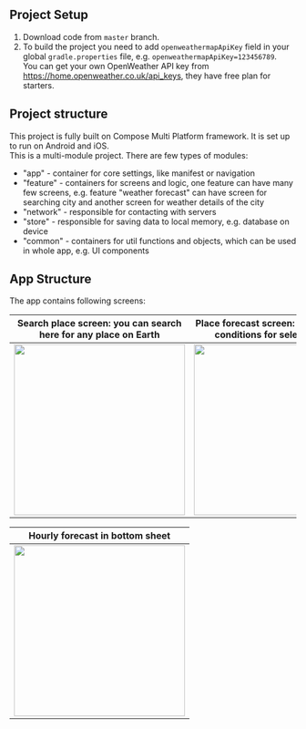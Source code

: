 ## Project Setup

1. Download code from `master` branch.
2. To build the project you need to add `openweathermapApiKey` field in your global `gradle.properties` file, e.g. `openweathermapApiKey=123456789`.<br>
   You can get your own OpenWeather API key from https://home.openweather.co.uk/api_keys, they have free plan for starters.

## Project structure
This project is fully built on Compose Multi Platform framework. It is set up to run on Android and iOS.<br>
This is a multi-module project. There are few types of modules:
   - "app" - container for core settings, like manifest or navigation
   - "feature" - containers for screens and logic, one feature can have many few screens, e.g. feature "weather forecast" can have screen for searching city and another screen for weather details of the city
   - "network" - responsible for contacting with servers
   - "store" - responsible for saving data to local memory, e.g. database on device
   - "common" - containers for util functions and objects, which can be used in whole app, e.g. UI components

## App Structure

The app contains following screens:

|                     Search place screen: you can search here for any place on Earth                     |                   Place forecast screen: check weather conditions for selected place                    |
|:-------------------------------------------------------------------------------------------------------:|:-------------------------------------------------------------------------------------------------------:|
| <img src="https://github.com/user-attachments/assets/2cdbcc17-8a2c-4302-b957-69ee7c179cf5" width="300"> | <img src="https://github.com/user-attachments/assets/e786b9a9-46ce-431b-a24b-546758e9b836" width="300"> |

|                                     Hourly forecast in bottom sheet                                     |
|:-------------------------------------------------------------------------------------------------------:|
| <img src="https://github.com/user-attachments/assets/2be541e9-09c8-4d42-b577-7a456facd2d7" width="300"> |
